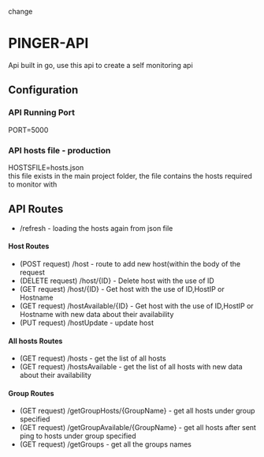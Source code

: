 change
# PINGER-API
Api built in go, use this api to create a self monitoring api 

## Configuration

### API Running Port
PORT=5000

### API hosts file - production
HOSTSFILE=hosts.json <br />
this file exists in the main project folder, the file contains the hosts required to monitor with

## API Routes

* /refresh - loading the hosts again from json file

#### Host Routes 
 - (POST request) /host - route to add new host(within the body of the request 
 - (DELETE request) /host/{ID} - Delete host with the use of ID 
 - (GET request) /host/{ID} - Get host with the use of ID,HostIP or Hostname
 - (GET request) /hostAvailable/{ID} - Get host with the use of ID,HostIP or Hostname with new data about their availability
 - (PUT request) /hostUpdate - update host 
 

#### All hosts Routes 
 - (GET request) /hosts - get the list of all hosts
 - (GET request) /hostsAvailable - get the list of all hosts with new data about their availability

#### Group Routes
 - (GET request) /getGroupHosts/{GroupName} - get all hosts under group specified 
 - (GET request) /getGroupAvailable/{GroupName} - get all hosts after sent ping to hosts under group specified 
 - (GET request) /getGroups - get all the groups names 
